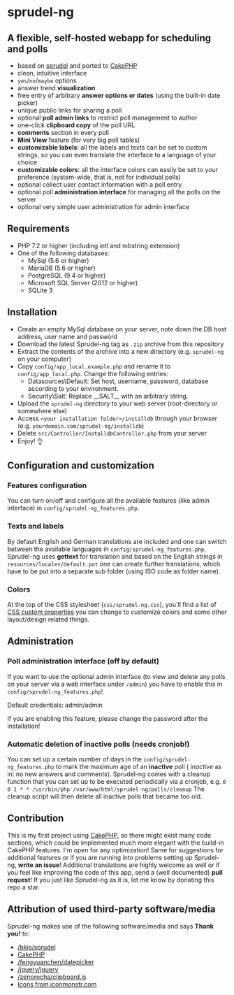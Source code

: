 # sprudel-ng
## A flexible, self-hosted webapp for scheduling and polls

- based on [sprudel](https://github.com/bkis/sprudel) and ported to [CakePHP](https://github.com/cakephp/cakephp)
- clean, intuitive interface
- `yes`/`no`/`maybe` options
- answer trend **visualization**
- free entry of arbitrary **answer options or dates** (using the built-in date picker)
- unique public links for sharing a poll
- optional **poll admin links** to restrict poll management to author
- one-click **clipboard copy** of the poll URL
- **comments** section in every poll
- **Mini View** feature (for very big poll tables)
- **customizable labels**: all the labels and texts can be set to custom strings, so you can even translate the interface to a language of your choice
- **customizable colors**: all the interface colors can easily be set to your preference (system-wide, that is, not for individual polls)
- optional collect user contact information with a poll entry
- optional poll **administration interface** for managing all the polls on the server
- optional very simple user administration for admin interface

## Requirements
- PHP 7.2 or higher (including intl and mbstring extension)
- One of the following databases:
  - MySql (5.6 or higher)
  - MariaDB (5.6 or higher)
  - PostgreSQL (9.4 or higher)
  - Microsoft SQL Server (2012 or higher)
  - SQLite 3

## Installation
- Create an empty MySql database on your server, note down the DB host address, user name and password
- Download the latest Sprudel-ng tag as `.zip` archive from this repository
- Extract the contents of the archive into a new directory (e.g. `sprudel-ng` on your computer)
- Copy `config/app_local.example.php` and rename it to `config/app_local.php`. Change the following entries:
  - Datasources\Default: Set host, username, password, database according to your environment.
  - Security\Salt: Replace \_\_SALT\_\_ with an arbitrary string.
- Upload the `sprudel-ng` directory to your web server (root-directory or somewhere else)
- Access `<your installation folder>/installdb` through your browser (e.g. `yourdomain.com/sprudel-ng/installdb`)
-  Delete `src/Controller/InstalldbController.php` from your server
-  Enjoy! :ok_hand:

## Configuration and customization
### Features configuration
You can turn on/off and configure all the available features (like admin interface) in `config/sprudel-ng_features.php`.
### Texts and labels
By default English and German translations are included and one can switch between the available languages in `config/sprudel-ng_features.php`. Sprudel-ng uses **gettext** for translation and based on the English strings in `resources/locales/default.pot` one can create further translations, which have to be put into a separate sub folder (using ISO code as folder name).
### Colors
At the top of the CSS stylesheet (`css/sprudel-ng.css`), you'll find a list of [CSS custom properties](https://developer.mozilla.org/en-US/docs/Web/CSS/--*) you can change to customize colors and some other layout/design related things.

## Administration
### Poll administration interface (off by default)
If you want to use the optional admin interface (to view and delete any polls on your server via a web interface under `/admin`) you have to enable this in `config/sprudel-ng_features.php`!

Default credentials: admin/admin

If you are enabling this feature, please change the password after the installation!

### Automatic deletion of inactive polls (needs cronjob!)
You can set up a certain number of days in the `config/sprudel-ng_features.php` to mark the maximum age of an **inactive** poll ( *inactive* as in: no new answers and comments). Sprudel-ng comes with a cleanup function that you can set up to be executed periodically via a cronjob, e.g.
`0 0 1 * * /usr/bin/php /var/www/html/sprudel-ng/polls/cleanup`
The cleanup script will then delete all inactive polls that became too old.

## Contribution
This is my first project using [CakePHP](https://cakephp.org), so there might exist many code sections, which could be implemented much more elegant with the build-in CakePHP features. I'm open for any optimization! Same for suggestions for additional features or if you are running into problems setting up Sprudel-ng, **write an issue**! Additional translations are highly welcome as well or if you feel like improving the code of this app, send a (well documented) **pull request**! If you just like Sprudel-ng as it is, let me know by donating this repo a star.

## Attribution of used third-party software/media
Sprudel-ng makes use of the following software/media and says **Thank you!** to:

- [/bkis/sprudel](https://github.com/bkis/sprudel)
- [CakePHP](https://cakephp.org)
- [/fengyuanchen/datepicker](https://github.com/fengyuanchen/datepicker)
- [/jquery/jquery](https://github.com/jquery/jquery)
- [/zenorocha/clipboard.js](https://github.com/zenorocha/clipboard.js)
- [Icons from iconmonstr.com](http://www.iconmonstr.com)
